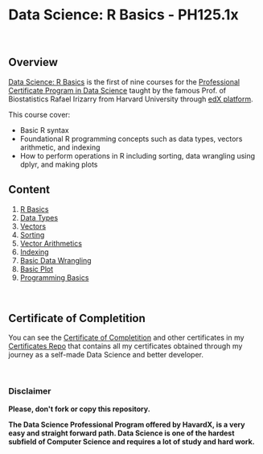 # Data Science: R Basics - PH125.1x

<br/>

## Overview
[Data Science: R Basics](https://www.edx.org/course/r-basics-2) is the first of nine courses for the [Professional Certificate Program in Data Science](https://www.edx.org/professional-certificate/harvardx-data-science) taught by the famous Prof. of Biostatistics Rafael Irizarry from Harvard University through [edX platform](https://www.edx.org).

This course cover:
- Basic R syntax
- Foundational R programming concepts such as data types, vectors arithmetic, and indexing
- How to perform operations in R including sorting, data wrangling using dplyr, and making plots

## Content

1) [R Basics](./01%20-%20R%020Basics)
2) [Data Types](./02%20-%20Data%020Types)
3) [Vectors](./03%20-%20Vectors)
4) [Sorting](./04%20-%20Sorting)
5) [Vector Arithmetics](./05%20-%20Vector%020Arithmetics)
6) [Indexing](./06%20-%20Indexing)
7) [Basic Data Wrangling](./07%20-%20Basic%20Data%20Wrangling)
8) [Basic Plot](./08%20-%20Basic%020Plots)
9) [Programming Basics](./09%20-%20Programming%020Basics)

<br/>

## Certificate of Completition
You can see the [Certificate of Completition](https://github.com/AlessandroCorradini/Certificates/blob/master/Edx%20-%20Harvard%20University%20-%20PH525.1x%20Statistics%20and%20R.pdf) and other certificates in my [Certificates Repo](https://github.com/AlessandroCorradini/Certificates) that contains all my certificates obtained through my journey as a self-made Data Science and better developer.

<br/>

### Disclaimer
**Please, don't fork or copy this repository.**

**The Data Science Professional Program offered by HavardX, is a very easy and straight forward path. Data Science is one of the hardest subfield of Computer Science and requires a lot of study and hard work.**
